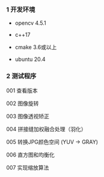 ### 1 开发环境

- opencv 4.5.1

- c++17

- cmake 3.6或以上

- ubuntu 20.4

### 2 测试程序

001 查看版本

002 图像旋转

003 图像透视矫正

004 拼接缝加权融合处理（羽化）

005 转换JPG颜色空间 (YUV -> GRAY)

006 直方图和均衡化

007 实现缩放算法
